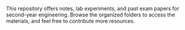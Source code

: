 This repository offers notes, lab experiments, and past exam papers for second-year engineering. Browse the organized folders to access the materials, and feel free to contribute more resources.
